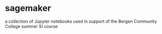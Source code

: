 # sagemaker
a collection of Jupyter notebooks used in support of the Bergen Community College summer SI course
